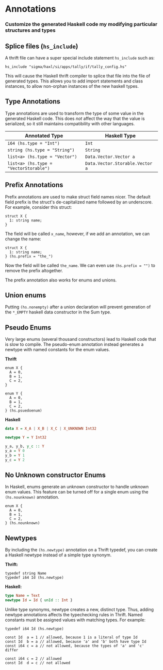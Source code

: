 # Annotations

### Customize the generated Haskell code my modifying particular structures and types

## Splice files (`hs_include`)

A thrift file can have a super special include statement `hs_include` such as:

```
hs_include "sigma/haxl/si/apps/tally/if/tally_config.hs"
```

This will cause the Haskell thrift compiler to splice that file into the file of generated types.  This allows you to add import statements and class instances, to allow non-orphan instances of the new haskell types.

## Type Annotations

Type annotations are used to transform the type of some value in the generated Haskell code. This does *not* affect the way that the value is serialized, so it still maintains compatibility with other languages.

| Annotated Type | Haskell Type
| -------------- | ------------
| `i64 (hs.type = "Int")` | `Int`
| `string (hs.type = "String")` | `String`
| `list<a> (hs.type = "Vector")` | `Data.Vector.Vector a`
| `list<a> (hs.type = "VectorStorable")` | `Data.Vector.Storable.Vector a`

## Prefix Annotations

Prefix annotations are used to make struct field names nicer. The default field prefix is the struct's de-capitalized name followed by an underscore. For example, consider this struct:

```
struct X {
  1: string name;
}
```

The field will be called `x_name`, however, if we add an annotation, we can change the name:

```
struct X {
  1: string name;
} (hs.prefix = "the_")
```

Now the field will be called `the_name`. We can even use `(hs.prefix = "")` to remove the prefix altogether.

The prefix annotation also works for enums and unions.

## Union enums

Putting `(hs.nonempty)` after a union declaration will prevent generation of the `*_EMPTY` haskell data constructor in the Sum type.

## Pseudo Enums

Very large enums (several thousand constructors) lead to Haskell code that is slow to compile. The pseudo-enum annotation instead generates a newtype with named constants for the enum values.

**Thrift**

```
enum X {
  A = 0,
  B = 1,
  C = 2,
}

enum Y {
  A = 0,
  B = 1,
  C = 2,
} (hs.psuedoenum)
```

**Haskell**

```haskell
data X = X_A | X_B | X_C | X_UNKNOWN Int32

newtype Y = Y Int32

y_a, y_b, y_c :: Y
y_a = Y 0
y_b = Y 1
y_c = Y 2
```

## No Unknown constructor Enums

In Haskell, enums generate an unknown constructor to handle unknown enum values. This  feature can be turned off for a single enum using the `(hs.nounknown)` annotation.

```
enum X {
  A = 0,
  B = 1,
  C = 2,
} (hs.nounknown)
```

## Newtypes

By including the `(hs.newtype)` annotation on a Thrift typedef, you can create a Haskell newtype instead of a simple type synonym.

**Thrift:**

```
typedef string Name
typedef i64 Id (hs.newtype)
```

**Haskell:**

```haskell
type Name = Text
newtype Id = Id { unId :: Int }
```

Unlike type synonyms, newtype creates a new, distinct type. Thus, adding newtype annotations affects the typechecking rules in Thrift. Named constants must be assigned values with matching types. For example:

```
typedef i64 Id (hs.newtype)

const Id  a = 1 // allowed, because 1 is a literal of type Id
const Id  b = a // allowed, because 'a' and 'b' both have type Id
const i64 c = a // not allowed, because the types of 'a' and 'c' differ

const i64 c = 2 // allowed
const Id  d = c // not allowed
```
